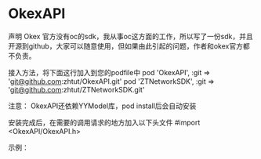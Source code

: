 # OkexAPI

声明
Okex 官方没有oc的sdk，我从事oc这方面的工作，所以写了一份sdk，并且开源到github，大家可以随意使用，但如果由此引起的问题，作者和okex官方都不负责。

接入方法，将下面这行加入到您的podfile中
  pod 'OkexAPI', :git => 'git@github.com:zhtut/OkexAPI.git'
  pod 'ZTNetworkSDK', :git => 'git@github.com:zhtut/ZTNetworkSDK.git'

注意：
OkexAPI还依赖YYModel库，pod install后会自动安装

安装完成后，在需要的调用请求的地方加入以下头文件
  #import <OkexAPI/OkexAPI.h>

示例：
